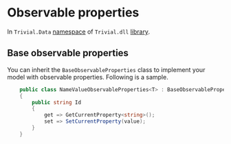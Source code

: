 # Observable properties

In `Trivial.Data` [namespace](../) of `Trivial.dll` [library](../../).

## Base observable properties

You can inherit the `BaseObservableProperties` class to implement your model with observable properties. Following is a sample.

```csharp
    public class NameValueObservableProperties<T> : BaseObservableProperties
    {
        public string Id
        {
            get => GetCurrentProperty<string>();
            set => SetCurrentProperty(value);
        }
    }
```
